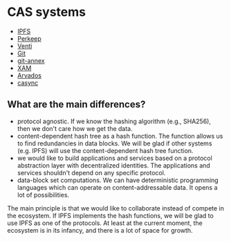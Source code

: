 # CAS systems

- [IPFS](https://en.wikipedia.org/wiki/InterPlanetary_File_System)
- [Perkeep](https://en.wikipedia.org/wiki/Perkeep)
- [Venti](https://en.wikipedia.org/wiki/Venti)
- [Git](https://en.wikipedia.org/wiki/Git#Implementations)
- [git-annex](https://en.wikipedia.org/wiki/Git-annex)
- [XAM](https://en.wikipedia.org/wiki/XAM)
- [Arvados](https://arvados.org/)
- [casync](https://en.wikipedia.org/wiki/Casync)

## What are the main differences?

- protocol agnostic. If we know the hashing algorithm (e.g., SHA256), then we don't care how we get the data.
- content-dependent hash tree as a hash function. The function allows us to find redundancies in data blocks. We will be glad if other systems (e.g. IPFS) will use the content-dependent hash tree function.
- we would like to build applications and services based on a protocol abstraction layer with decentralized identities. The applications and services shouldn't depend on any specific protocol.
- data-block set computations. We can have deterministic programming languages which can operate on content-addressable data. It opens a lot of possibilities.

The main principle is that we would like to collaborate instead of compete in the ecosystem. If IPFS implements the hash functions, we will be glad to use IPFS as one of the protocols. 
At least at the current moment, the ecosystem is in its infancy, and there is a lot of space for growth.
